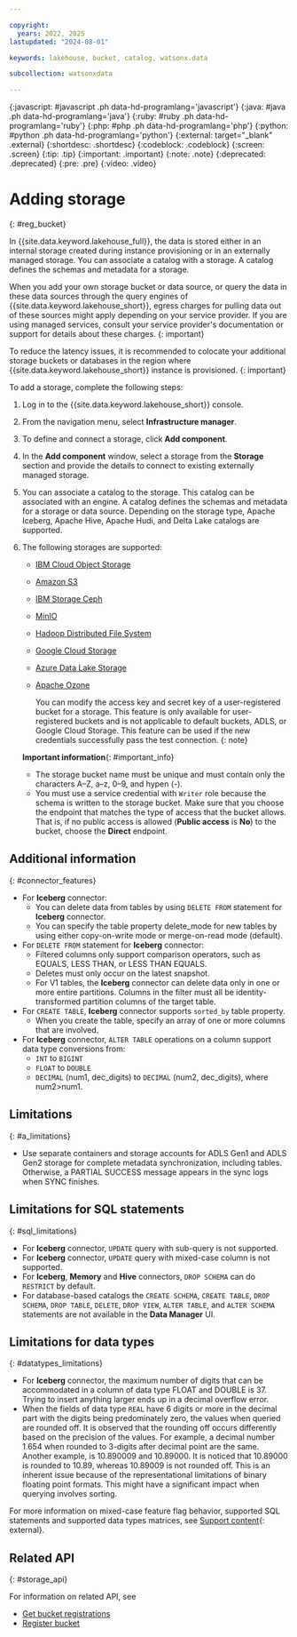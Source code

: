 ```yaml
---

copyright:
  years: 2022, 2025
lastupdated: "2024-08-01"

keywords: lakehouse, bucket, catalog, watsonx.data

subcollection: watsonxdata

---
```


{:javascript: #javascript .ph data-hd-programlang='javascript'}
{:java: #java .ph data-hd-programlang='java'}
{:ruby: #ruby .ph data-hd-programlang='ruby'}
{:php: #php .ph data-hd-programlang='php'}
{:python: #python .ph data-hd-programlang='python'}
{:external: target="_blank" .external}
{:shortdesc: .shortdesc}
{:codeblock: .codeblock}
{:screen: .screen}
{:tip: .tip}
{:important: .important}
{:note: .note}
{:deprecated: .deprecated}
{:pre: .pre}
{:video: .video}

# Adding storage
{: #reg_bucket}

In {{site.data.keyword.lakehouse_full}}, the data is stored either in an internal storage created during instance provisioning or in an externally managed storage. You can associate a catalog with a storage. A catalog defines the schemas and metadata for a storage.

When you add your own storage bucket or data source, or query the data in these data sources through the query engines of {{site.data.keyword.lakehouse_short}}, egress charges for pulling data out of these sources might apply depending on your service provider. If you are using managed services, consult your service provider's documentation or support for details about these charges.
{: important}

To reduce the latency issues, it is recommended to colocate your additional storage buckets or databases in the region where {{site.data.keyword.lakehouse_short}} instance is provisioned.
{: important}


To add a storage, complete the following steps:

1. Log in to the {{site.data.keyword.lakehouse_short}} console.
2. From the navigation menu, select **Infrastructure manager**.
3. To define and connect a storage, click **Add component**.
4. In the **Add component** window, select a storage from the **Storage** section and provide the details to connect to existing externally managed storage.
5. You can associate a catalog to the storage. This catalog can be associated with an engine. A catalog defines the schemas and metadata for a storage or data source. Depending on the storage type, Apache Iceberg, Apache Hive, Apache Hudi, and Delta Lake catalogs are supported.
6. The following storages are supported:

   * [IBM Cloud Object Storage]({{site.data.keyword.ref-cos_storage-link}})
   * [Amazon S3]({{site.data.keyword.ref-amazons_storage-link}})
   * [IBM Storage Ceph]({{site.data.keyword.ref-ceph_storage-link}})
   * [MinIO]({{site.data.keyword.ref-minio_storage-link}})
   * [Hadoop Distributed File System]({{site.data.keyword.ref-hdfs_storage-link}})
   * [Google Cloud Storage]({{site.data.keyword.ref-gcs_storage-link}})
   * [Azure Data Lake Storage]({{site.data.keyword.ref-adls_genblob_storage-link}})
   * [Apache Ozone]({{site.data.keyword.ref-ozone_storage-link}})

     You can modify the access key and secret key of a user-registered bucket for a storage. This feature is only available for user-registered buckets and is not applicable to default buckets, ADLS, or Google Cloud Storage. This feature can be used if the new credentials successfully pass the test connection.
     {: note}

   **Important information**{: #important_info}
   * The storage bucket name must be unique and must contain only the characters A–Z, a–z, 0–9, and hypen (-).
   * You must use a service credential with `Writer` role because the schema is written to the storage bucket. Make sure that you choose the endpoint that matches the type of access that the bucket allows. That is, if no public access is allowed (**Public access** is **No**) to the bucket, choose the **Direct** endpoint.

## Additional information
{: #connector_features}

* For **Iceberg** connector:
    * You can delete data from tables by using `DELETE FROM` statement for **Iceberg** connector.
    * You can specify the table property delete_mode for new tables by using either copy-on-write mode or merge-on-read mode (default).
* For `DELETE FROM` statement for **Iceberg** connector:
    * Filtered columns only support comparison operators, such as EQUALS, LESS THAN, or LESS THAN EQUALS.
    * Deletes must only occur on the latest snapshot.
    * For V1 tables, the **Iceberg** connector can delete data only in one or more entire partitions. Columns in the filter must all be identity-transformed partition columns of the target table.
* For `CREATE TABLE`, **Iceberg** connector supports `sorted_by` table property.
    * When you create the table, specify an array of one or more columns that are involved.
* For **Iceberg** connector, `ALTER TABLE` operations on a column support data type conversions from:
    * `INT` to `BIGINT`
    * `FLOAT` to `DOUBLE`
    * `DECIMAL` (num1, dec_digits) to `DECIMAL` (num2, dec_digits), where num2>num1.

## Limitations
{: #a_limitations}

* Use separate containers and storage accounts for ADLS Gen1 and ADLS Gen2 storage for complete metadata synchronization, including tables. Otherwise, a PARTIAL SUCCESS message appears in the sync logs when SYNC finishes.

## Limitations for SQL statements
{: #sql_limitations}

* For **Iceberg** connector, `UPDATE` query with sub-query is not supported.
* For **Iceberg** connector, `UPDATE` query with mixed-case column is not supported.
* For **Iceberg**, **Memory** and **Hive** connectors, `DROP SCHEMA` can do `RESTRICT` by default.
* For database-based catalogs the `CREATE SCHEMA`, `CREATE TABLE`, `DROP SCHEMA`, `DROP TABLE`, `DELETE`, `DROP VIEW`, `ALTER TABLE`, and `ALTER SCHEMA` statements are not available in the **Data Manager** UI.

## Limitations for data types
{: #datatypes_limitations}

* For **Iceberg** connector, the maximum number of digits that can be accommodated in a column of data type FLOAT and DOUBLE is 37. Trying to insert anything larger ends up in a decimal overflow error.
* When the fields of data type `REAL` have 6 digits or more in the decimal part with the digits being predominately zero, the values when queried are rounded off. It is observed that the rounding off occurs differently based on the precision of the values. For example, a decimal number 1.654 when rounded to 3-digits after decimal point are the same. Another example, is 10.890009 and 10.89000. It is noticed that 10.89000 is rounded to 10.89, whereas 10.89009 is not rounded off. This is an inherent issue because of the representational limitations of binary floating point formats. This might have a significant impact when querying involves sorting.

For more information on mixed-case feature flag behavior, supported SQL statements and supported data types matrices, see [Support content](https://www.ibm.com/support/pages/node/7157339){: external}.

## Related API
{: #storage_api}

For information on related API, see
* [Get bucket registrations](https://cloud.ibm.com/apidocs/watsonxdata#list-bucket-registrations)
* [Register bucket](https://cloud.ibm.com/apidocs/watsonxdata#create-bucket-registration)
